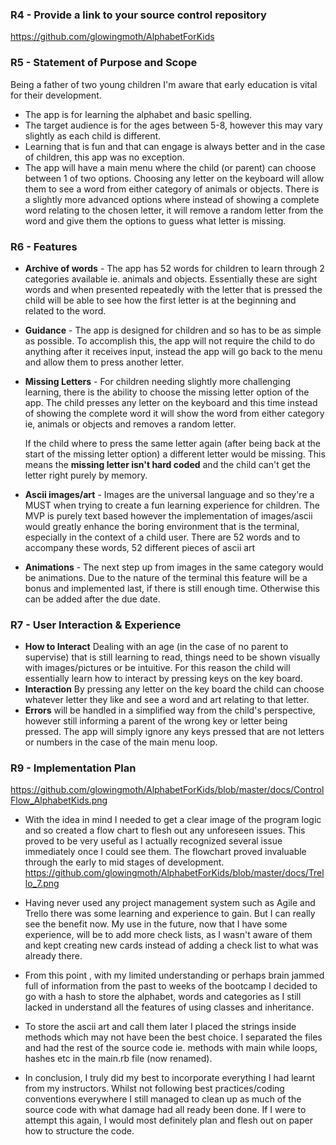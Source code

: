 
### R4 - **Provide a link to your source control repository**
https://github.com/glowingmoth/AlphabetForKids

### R5 - **Statement of Purpose and Scope**
Being a father of two young children  I'm aware that early education is vital for their development.
- The app is for learning the alphabet and basic spelling.
- The target audience is for the ages between 5-8, however this may vary slightly as each child is different.
- Learning that is fun and that can engage is always better and in the case of children, this app was no exception.
- The app will have a main menu where the child (or parent) can choose between 1 of two options. Choosing any letter on the keyboard will allow them to see a word from either category of animals or objects. There is a slightly more advanced options where instead of showing a complete word relating to the chosen letter, it will remove a random letter from the word and give them the options to guess what letter is missing.

### R6 - **Features**
- **Archive of words** - The app has 52 words for children to learn through 2 categories available ie. animals and objects. Essentially these are sight words and when presented repeatedly with the letter that is pressed the child will be able to see how the first letter is at the beginning and related to the word.
- **Guidance** - The app is designed for children and so has to be as simple as possible. To accomplish this, the app will not require the child to do anything after it receives input, instead the app will go back to the  menu and allow them to press another letter.
- **Missing Letters** - For children needing slightly more challenging learning, there is the ability to choose the missing letter option of the app. The child presses any letter on the keyboard and this time instead of showing the complete word it will show the word from either category ie, animals or objects and removes a random letter.

    If the child where to press the same letter again (after being back at the start of the missing letter option) a different letter would be missing. This means the **missing letter isn't hard coded** and the child can't get the letter right purely by memory.
- **Ascii images/art** - Images are the universal language and so they're a MUST when trying to create a fun learning experience for children. The MVP is purely text based however the implementation of images/ascii would greatly enhance the boring environment that is the terminal, especially in the context of a child user. There are 52 words and to accompany these words, 52 different pieces of ascii art
- **Animations** - The next step up from images in the same category would be animations. Due to the nature of the terminal this feature will be a bonus and implemented last, if there is still enough time. Otherwise this can be added after the due date.

### R7 - **User Interaction & Experience**
- **How to Interact** Dealing with an age (in the case of no parent to supervise) that is still learning to read, things need to be shown visually with images/pictures or be intuitive. For this reason the child will essentially learn how to interact by pressing keys on the key board.
- **Interaction** By pressing any letter on the key board the child can choose whatever letter they like and see a word and art relating to that letter.
- **Errors** will be handled in a simplified way from the child's perspective, however still informing a parent of the wrong key or letter being pressed. The app will simply ignore any keys pressed that are not letters or numbers in the case of the main menu loop.

### R9 - **Implementation Plan**
https://github.com/glowingmoth/AlphabetForKids/blob/master/docs/ControlFlow_AlphabetKids.png
- With the idea in mind I needed to get a clear image of the program logic and so created a flow chart to flesh out any unforeseen issues. This proved to be very useful as I actually recognized several issue immediately once I could see them. The flowchart proved invaluable through the early to mid stages of development.
https://github.com/glowingmoth/AlphabetForKids/blob/master/docs/Trello_7.png
- Having never used any project management system such as Agile and Trello there was some learning and experience to gain. But I can really see the benefit now. My use in the future, now that I have some experience, will be to add more check lists, as I wasn't aware of them and kept creating new cards instead of adding a check list to what was already there.

- From this point , with my limited understanding or perhaps brain jammed full of information from the past to weeks of the bootcamp I decided to go with a hash to store the alphabet, words and categories as I still lacked in understand all the features of using classes and inheritance. 
- To store the ascii art and call them later I placed the strings inside methods which may not have been the best choice. I separated the files and had the rest of the source code ie. methods with main while loops, hashes etc in the main.rb file (now renamed).
- In conclusion, I truly did my best to incorporate everything I had learnt from my instructors. Whilst not following best practices/coding conventions everywhere I still managed to clean up as much of the source code with what damage had all ready been done. If I were to attempt this again, I would most definitely plan and flesh out on paper how to structure the code.

